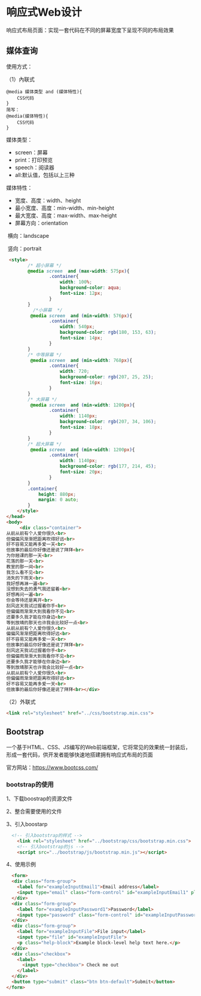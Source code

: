 # 响应式Web设计

响应式布局页面：实现一套代码在不同的屏幕宽度下呈现不同的布局效果

## 媒体查询

使用方式：

（1）內联式

```
@media 媒体类型 and (媒体特性){
	CSS代码
}
简写：
@media(媒体特性){
	CSS代码
}
```

媒体类型：



- screen：屏幕
- print：打印预览
- speech：阅读器
- all:默认值，包括以上三种



媒体特性：

- 宽度、高度：width、height
- 最小宽度、高度：min-width、min-height
- 最大宽度、高度：max-width、max-height
- 屏幕方向：orientation

​	横向：landscape

​	竖向：portrait

```html
 <style>
        /* 超小屏幕 */
        @media screen  and (max-width: 575px){
                .container{
                    width: 100%;
                    background-color: aqua;
                    font-size: 12px;
                }
        }
          /*小屏幕  */
         @media screen  and (min-width: 576px){
                .container{
                    width: 540px;
                    background-color: rgb(180, 153, 63);
                    font-size: 14px;
                }
        }
        /* 中等屏幕 */
         @media screen  and (min-width: 768px){
                .container{
                    width: 720;
                    background-color: rgb(207, 25, 25);
                    font-size: 16px;
                }
        }
        /* 大屏幕 */
         @media screen  and (min-width: 1200px){
                .container{
                    width: 1140px;
                    background-color: rgb(207, 34, 106);
                    font-size: 18px;
                }
        }
        /* 超大屏幕 */
         @media screen  and (min-width: 1200px){
                .container{
                    width: 1140px;
                    background-color: rgb(177, 214, 45);
                    font-size: 20px;
                }
        }
        .container{
            height: 880px;
            margin: 0 auto;
        }
    </style>
</head>
<body>
     <div class="container">
从前从前有个人爱你很久<br>
但偏偏风渐渐把距离吹得好远<br>
好不容易又能再多爱一天<br>
但故事的最后你好像还是说了拜拜<br>
为你翘课的那一天<br>
花落的那一天<br>
教室的那一间<br>
我怎么看不见<br>
消失的下雨天<br>
我好想再淋一遍<br>
没想到失去的勇气我还留着<br>
好想再问一遍<br>
你会等待还是离开<br>
刮风这天我试过握着你手<br>
但偏偏雨渐渐大到我看你不见<br>
还要多久我才能在你身边<br>
等到放晴的那天也许我会比较好一点<br>
从前从前有个人爱你很久<br>
偏偏风渐渐把距离吹得好远<br>
好不容易又能再多爱一天<br>
但故事的最后你好像还是说了拜拜<br>
刮风这天我试过握着你手<br>
但偏偏雨渐渐大到我看你不见<br>
还要多久我才能够在你身边<br>
等到放晴那天也许我会比较好一点<br>
从前从前有个人爱你很久<br>
但偏偏雨渐渐把距离吹得好远<br>
好不容易又能再多爱一天<br>
但故事的最后你好像还是说了拜拜<br></div>
```

（2）外联式

```html
<link rel="stylesheet" href="../css/bootstrap.min.css">
```



## Bootstrap

一个基于HTML、CSS、JS编写的Web前端框架，它将常见的效果统一封装后，形成一套代码，供开发者能够快速地搭建拥有响应式布局的页面

官方网站：https://www.bootcss.com/

### bootstrap的使用

1、下载boostrap的资源文件

2、整合需要使用的文件

3、引入boostarp

```html
  <!-- 引入bootstrap的样式 -->
    <link rel="stylesheet" href="../bootstrap/css/bootstrap.min.css">
    <!-- 引入bootstrap的js -->
    <script src="../bootstrap/js/bootstrap.min.js"></script>

```

4、使用示例

```html
  <form>
  <div class="form-group">
    <label for="exampleInputEmail1">Email address</label>
    <input type="email" class="form-control" id="exampleInputEmail1" placeholder="Email">
  </div>
  <div class="form-group">
    <label for="exampleInputPassword1">Password</label>
    <input type="password" class="form-control" id="exampleInputPassword1" placeholder="Password">
  </div>
  <div class="form-group">
    <label for="exampleInputFile">File input</label>
    <input type="file" id="exampleInputFile">
    <p class="help-block">Example block-level help text here.</p>
  </div>
  <div class="checkbox">
    <label>
      <input type="checkbox"> Check me out
    </label>
  </div>
  <button type="submit" class="btn btn-default">Submit</button>
</form>
```

